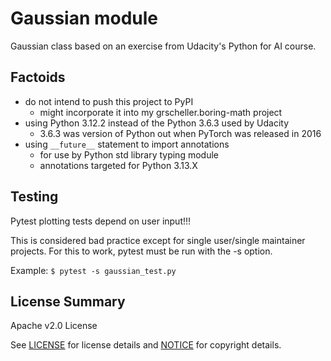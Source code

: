 # Gaussian module

Gaussian class based on an exercise from Udacity's Python for AI course.

## Factoids

* do not intend to push this project to PyPI
  * might incorporate it into my grscheller.boring-math project
* using Python 3.12.2 instead of the Python 3.6.3 used by Udacity
  * 3.6.3 was version of Python out when PyTorch was released in 2016
* using `__future__` statement to import annotations
  * for use by Python std library typing module 
  * annotations targeted for Python 3.13.X

## Testing

Pytest plotting tests depend on user input!!!

This is considered bad practice except for single user/single maintainer
projects. For this to work, pytest must be run with the -s option.

Example: `$ pytest -s gaussian_test.py`

## License Summary

Apache v2.0 License

See [LICENSE](LICENSE) for license details
and [NOTICE](NOTICE) for copyright details.
